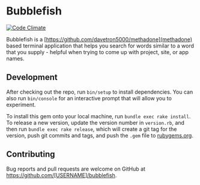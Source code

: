 # Bubblefish

[![Code Climate](https://codeclimate.com/github/starfighterheavy/bubblefish/badges/gpa.svg)](https://codeclimate.com/github/starfighterheavy/bubblefish)

Bubblefish is a [https://github.com/davetron5000/methadone](methadone) based terminal application that helps you search for words similar to a word that you supply - helpful when trying to come up with project, site, or app names.

## Development

After checking out the repo, run `bin/setup` to install dependencies. You can also run `bin/console` for an interactive prompt that will allow you to experiment.

To install this gem onto your local machine, run `bundle exec rake install`. To release a new version, update the version number in `version.rb`, and then run `bundle exec rake release`, which will create a git tag for the version, push git commits and tags, and push the `.gem` file to [rubygems.org](https://rubygems.org).

## Contributing

Bug reports and pull requests are welcome on GitHub at https://github.com/[USERNAME]/bubblefish.

